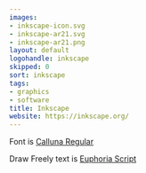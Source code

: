 ```yaml
---
images:
- inkscape-icon.svg
- inkscape-ar21.svg
- inkscape-ar21.png
layout: default
logohandle: inkscape
skipped: 0
sort: inkscape
tags:
- graphics
- software
title: Inkscape
website: https://inkscape.org/
---
```


Font is [Calluna Regular](http://www.exljbris.com/calluna.html)

Draw Freely text is [Euphoria Script]()
